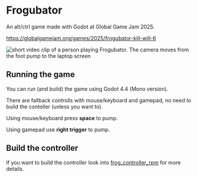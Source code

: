 # Frogubator

An alt/ctrl game made with Godot at Global Game Jam 2025.

https://globalgamejam.org/games/2025/frogubator-kill-will-6

![short video clip of a person playing Frogubator. The camera moves from the foot pump to the laptop screen](assets/frogubator-demo.gif)

## Running the game

You can run (and build) the game using Godot 4.4 (Mono version).

There are fallback controlls with mouse/keyboard and gamepad, no need to build the contoller (unless you want to).

Using mouse/keyboard press **space** to pump.

Using gamepad use  **right trigger** to pump.

## Build the controller

If you want to build the controller look into [frog_controller_rpm](https://github.com/GreatNovaDragon/frogcubator/tree/main/frog_controller_rpm) for more details.
